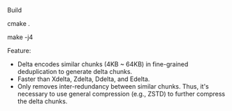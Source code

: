 Build

cmake .

make -j4

Feature:
- Delta encodes similar chunks (4KB ~ 64KB) in fine-grained deduplication to generate delta chunks.
- Faster than Xdelta, Zdelta, Ddelta, and Edelta.
- Only removes inter-redundancy between similar chunks. Thus, it's necessary to use general compression (e.g., ZSTD) to further compress the delta chunks.
